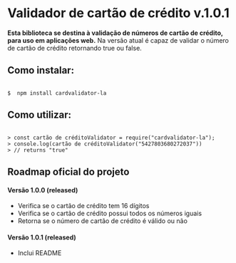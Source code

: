 # Validador de cartão de crédito v.1.0.1

**Esta biblioteca se destina à validação de números de cartão de crédito, para uso em aplicações web.**
Na versão atual é capaz de validar o número de cartão de crédito retornando true ou false.

## Como instalar:

```shell

$  npm install cardvalidator-la

```

## Como utilizar:

```node

> const cartão de créditoValidator = require("cardvalidator-la");
> console.log(cartão de créditoValidator("5427803680272037"))
> // returns "true"

```

## Roadmap oficial do projeto

#### Versão 1.0.0 (released)
- Verifica se o cartão de crédito tem 16 dígitos
- Verifica se o cartão de crédito possui todos os números iguais
- Retorna se o número de cartão de crédito é válido ou não

#### Versão 1.0.1 (released)
- Inclui README